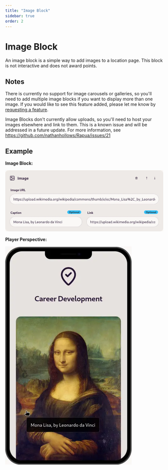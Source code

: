 ```yaml
---
title: "Image Block"
sidebar: true
order: 2
---
```


# Image Block

An image block is a simple way to add images to a location page. This block is not interactive and does not award points.

## Notes

There is currently no support for image carousels or galleries, so you'll need to add multiple image blocks if you want to display more than one image. If you would like to see this feature added, please let me know by [requesting a feature](https://github.com/nathanhollows/Rapua/issues/new?assignees=&labels=&projects=&template=feature_request.md).

Image Blocks don't currently allow uploads, so you'll need to host your images elsewhere and link to them. This is a known issue and will be addressed in a future update. For more information, see https://github.com/nathanhollows/Rapua/issues/21

## Example

**Image Block:**

![](/static/images/docs/user/blocks/block-image.webp)

**Player Perspective:**

![](/static/images/docs/user/blocks/block-image-preview.webp)

